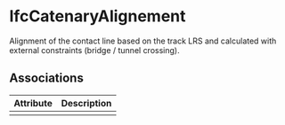 IfcCatenaryAlignement
=====================
Alignment of the contact line based on the track LRS and calculated with
external constraints (bridge / tunnel crossing).


Associations
------------
| Attribute   | Description   |
|-------------|---------------|
|             |               |

